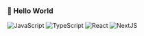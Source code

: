 ### 👋 Hello World
<div align="left" width="100%">
  <img alt="JavaScript" src="https://img.shields.io/badge/JavaScript-F7DF1E.svg?&style=for-the-badge&logo=JavaScript&logoColor=black"/>
  <img alt="TypeScript" src="https://img.shields.io/badge/TypeScript-2F74C0.svg?&style=for-the-badge&logo=TypeScript&logoColor=white"/>
  <img alt="React" src="https://img.shields.io/badge/React-2A2C2E.svg?&style=for-the-badge&logo=React&logoColor=61DBFB"/>
  <img alt="NextJS" src="https://img.shields.io/badge/Next.js-000000.svg?&style=for-the-badge&logo=Next.js&logoColor=white"/>
</div>
